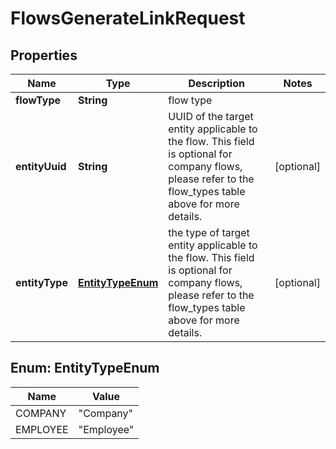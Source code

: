 

# FlowsGenerateLinkRequest


## Properties

| Name | Type | Description | Notes |
|------------ | ------------- | ------------- | -------------|
|**flowType** | **String** | flow type |  |
|**entityUuid** | **String** | UUID of the target entity applicable to the flow. This field is optional for company flows, please refer to the flow_types table above for more details. |  [optional] |
|**entityType** | [**EntityTypeEnum**](#EntityTypeEnum) | the type of target entity applicable to the flow. This field is optional for company flows, please refer to the flow_types table above for more details. |  [optional] |



## Enum: EntityTypeEnum

| Name | Value |
|---- | -----|
| COMPANY | &quot;Company&quot; |
| EMPLOYEE | &quot;Employee&quot; |



